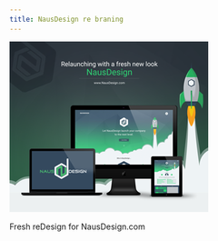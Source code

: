 ```yaml
---
title: NausDesign re braning
---
```


![NausDesign](assets/img/work/proj-2/thumb.png)

Fresh reDesign for NausDesign.com

